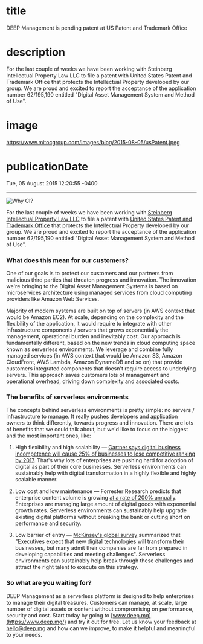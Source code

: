 # title
DEEP Management is pending patent at US Patent and Trademark Office

# description
For the last couple of weeks we have been working with Steinberg Intellectual Property Law LLC to file a patent with United States Patent and Trademark Office that protects the Intellectual Property developed by our group. We are proud and excited to report the acceptance of the application number 62/195,190 entitled "Digital Asset Management System and Method of Use".

# image
https://www.mitocgroup.com/images/blog/2015-08-05/usPatent.jpeg

# publicationDate
Tue, 05 August 2015 12:20:55 -0400

---

<div class="padd25px">
    <img src="/images/blog/2015-08-05/usPatent.jpeg" alt="Why CI?" />
</div>

For the last couple of weeks we have been working with [Steinberg Intellectual Property Law LLC](http://steinbergiplaw.com/) to file a patent with [United States Patent and Trademark Office](http://www.uspto.gov/) that protects the Intellectual Property developed by our group. We are proud and excited to report the acceptance of the application number 62/195,190 entitled "Digital Asset Management System and Method of Use".

### What does this mean for our customers?

One of our goals is to protect our customers and our partners from malicious third parties that threaten progress and innovation. The innovation we're bringing to the Digital Asset Management Systems is based on microservices architecture using managed services from cloud computing providers like Amazon Web Services.

Majority of modern systems are built on top of servers (in AWS context that would be Amazon EC2). At scale, depending on the complexity and the flexibility of the application, it would require to integrate with other infrastructure components / servers that grows exponentially the management, operational burden and inevitably cost. Our approach is fundamentally different, based on the new trends in cloud computing space known as serverless environments. We leverage and combine fully managed services (in AWS context that would be Amazon S3, Amazon CloudFront, AWS Lambda, Amazon DynamoDB and so on) that provide customers integrated components that doesn't require access to underlying servers. This approach saves customers lots of management and operational overhead, driving down complexity and associated costs.

### The benefits of serverless environments

The concepts behind serverless environments is pretty simple: no servers / infrastructure to manage. It really pushes developers and application owners to think differently, towards progress and innovation. There are lots of benefits that we could talk about, but we'd like to focus on the biggest and the most important ones, like:

1. High flexibility and high scalability — [Gartner says digital business incompetence will cause 25% of businesses to lose competitive ranking by 2017](https://www.gartner.com/newsroom/id/2598515). That's why lots of enterprises are pushing hard for adoption of digital as part of their core businesses. Serverless environments can sustainably help with digital transformation in a highly flexible and highly scalable manner.

2. Low cost and low maintenance — Forrester Research predicts that enterprise content volume is growing [at a rate of 200% annually](http://www.workforce.com/ext/resources/archive_mediafiles/Google_GSA_ROI_WP.pdf). Enterprises are managing large amount of digital goods with exponential growth rates. Serverless environments can sustainably help upgrade existing digital platforms without breaking the bank or cutting short on performance and security.

3. Low barrier of entry — [McKinsey's global survey](http://www.mckinsey.com/insights/business_technology/minding_your_digital_business_mckinsey_global_survey_results) summarized that "Executives expect that new digital technologies will transform their businesses, but many admit their companies are far from prepared in developing capabilities and meeting challenges". Serverless environments can sustainably help break through these challenges and attract the right talent to execute on this strategy.

### So what are you waiting for?

DEEP Management as a serverless platform is designed to help enterprises to manage their digital treasures. Customers can manage, at scale, large number of digital assets or content without compromising on performance, security and cost. Start today by going to [www.deep.mg](https://www.deep.mg/) and try it out for free. Let us know your feedback at [hello@deep.mg](mailto:hello@deep.mg) and how can we improve, to make it helpful and meaningful to your needs.
